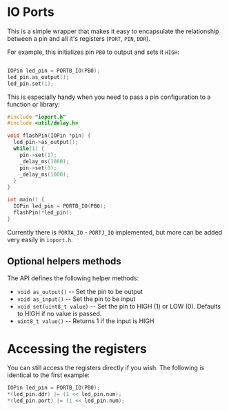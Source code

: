 # IO Ports

This is a simple wrapper that makes it easy to encapsulate the relationship
between a pin and all it's registers (`PORT`, `PIN`, `DDR`).

For example, this initializes pin `PB0` to output and sets it `HIGH`:

```cpp

IOPin led_pin = PORTB_IO(PB0);
led_pin.as_output();
led_pin.set(1);

```

This is especially handy when you need to pass a pin configuration
to a function or library:

```cpp
#include "ioport.h"
#include <util/delay.h>

void flashPin(IOPin *pin) {
  led_pin->as_output();
  while(1) {
    pin->set(1);
    _delay_ms(1000);
    pin->set(0);
    _delay_ms(1000);
  }
}

int main() {
  IOPin led_pin = PORTB_IO(PB0);
  flashPin(*led_pin);
}

```

Currently there is `PORTA_IO` - `PORTJ_IO` implemented, but more can be added very easily
in `ioport.h`.

## Optional helpers methods

The API defines the following helper methods:

* `void as_output()` -- Set the pin to be output
* `void as_input()`  -- Set the pin to be input
* `void set(uint8_t value)` -- Set the pin to HIGH (1) or LOW (0). Defaults to HIGH if no value is passed.
* `uint8_t value()` -- Returns 1 if the input is HIGH


# Accessing the registers

You can still access the registers directly if you wish. 
The following is identical to the first example:

```cpp
IOPin led_pin = PORTB_IO(PB0);
*(led_pin.ddr) |= (1 << led_pin.num);
*(led_pin.port) |= (1 << led_pin.num);
```